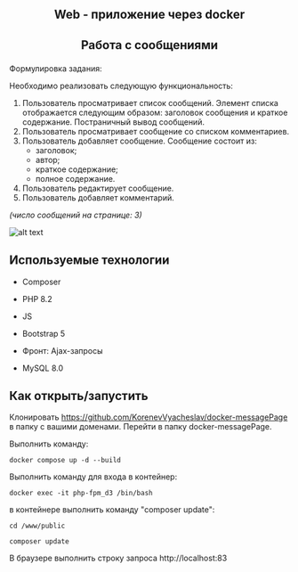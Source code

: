 ## <p align='center'>Web - приложение через docker</p>

## <p align='center'> Работа с сообщениями </p>

Формулировка задания:

Необходимо реализовать следующую функциональность:

1. Пользователь просматривает список сообщений. Элемент списка отображается
   следующим образом: заголовок сообщения и краткое содержание. Постраничный вывод
   сообщений.
2. Пользователь просматривает сообщение со списком комментариев.
3. Пользователь добавляет сообщение. Сообщение состоит из:
   + заголовок;
   + автор;
   + краткое содержание;
   + полное содержание.
4. Пользователь редактирует сообщение.
5. Пользователь добавляет комментарий.

*(число сообщений на странице: 3)*

![alt text](printscreen.png)

## Используемые технологии

* Composer

* PHP 8.2

* JS

* Bootstrap 5

* Фронт: Ajax-запросы

* MySQL 8.0


## Как открыть/запустить

Клонировать https://github.com/KorenevVyacheslav/docker-messagePage в папку c вашими доменами. 
Перейти в папку docker-messagePage. 

Выполнить команду:

`docker compose up -d --build`


Выполнить команду для входа в контейнер:

`docker exec -it php-fpm_d3 /bin/bash`

в контейнере выполнить команду "composer update":


`cd /www/public`


`composer update`


В браузере выполнить строку запроса http://localhost:83

